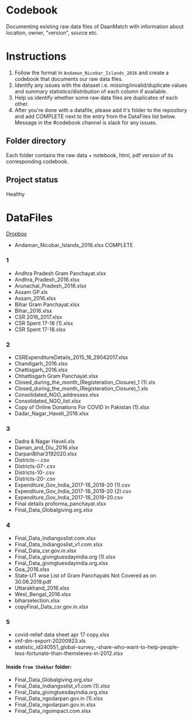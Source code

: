 # Codebook
Documenting existing raw data files of DaanMatch with information about location, owner, "version", source etc.

# Instructions
1. Follow the format in ```Andaman_Nicobar_Islands_2016``` and create a codebook that documents our raw data files.
2. Identify any issues with the dataset i.e. missing/invalid/duplicate values and summary statistics/distribution of each column if available. 
3. Help us identify whether some raw data files are duplicates of each other.
4. After you're done with a datafile, please add it's folder to the repository and add COMPLETE next to the entry from the DataFiles list below.
Message in the #codebook channel is slack for any issues.

## Folder directory
Each folder contains the raw data + notebook, html, pdf version of its corresponding codebook.

## Project status
Healthy

# DataFiles
[Dropbox](https://www.dropbox.com/sh/33s9o3eipk8t7j5/AACq2FvtfdHRXNU0rgFYqvoqa?dl=0)

- Andaman_Nicobar_Islands_2016.xlsx COMPLETE
### 1
- Andhra Pradesh Gram Panchayat.xlsx
- Andhra_Pradesh_2016.xlsx
- Arunachal_Pradesh_2016.xlsx
- Assam GP.xls
- Assam_2016.xlsx
- Bihar Gram Panchayat.xlsx
- Bihar_2016.xlsx
- CSR 2016_2017.xlsx
- CSR Spent 17-18 (1).xlsx
- CSR Spent 17-18.xlsx

### 2
- CSRExpenditureDetails_2015_16_29042017.xlsx
- Chandigarh_2016.xlsx
- Chattisgarh_2016.xlsx
- Chhattisgarh Gram Panchayat.xlsx
- Closed_during_the_month_(Registeration_Closure)_1 (1).xls
- Closed_during_the_month_(Registeration_Closure)_1.xls
- Consolidated_NGO_addresses.xlsx
- Consolidated_NGO_list.xlsx
- Copy of Online Donations For COVID In Pakistan  (1).xlsx
- Dadar_Nagar_Haveli_2016.xlsx

### 3
- Dadra & Nagar Haveli.xls
- Daman_and_Diu_2016.xlsx
- DarpanBihar3192020.xlsx
- Districts--.csv
- Districts-07-.csv
- Districts-10-.csv
- Districts-20-.csv
- Expenditure_Gov_India_2017-18_2019-20 (1).csv
- Expenditure_Gov_India_2017-18_2019-20 (2).csv
- Expenditure_Gov_India_2017-18_2019-20.csv
- Final details proforma_panchayat.xlsx
- Final_Data_Globalgiving.org.xlsx

### 4
- Final_Data_Indiangoslist.com.xlsx
- Final_Data_Indiangoslist_v1.com.xlsx
- Final_Data_csr.gov.in.xlsx
- Final_Data_givingtuesdayindia.org (1).xlsx
- Final_Data_givingtuesdayindia.org.xlsx
- Goa_2016.xlsx
- State-UT wise List of Gram Panchayats Not Covered as on 30.06.2019.pdf
- Uttarakhand_2016.xlsx
- West_Bengal_2016.xlsx
- biharselection.xlsx
- copyFinal_Data_csr.gov.in.xlsx

### 5
- covid-relief data sheet apr 17 copy.xlsx
- imf-dm-export-20200923.xls
- statistic_id240551_global-survey_-share-who-want-to-help-people-less-fortunate-than-themsleves-in-2012.xlsx
#### Inside ```from Shekhar``` folder:
- Final_Data_Globalgiving.org.xlsx
- Final_Data_Indiangoslist_v1.com (1).xlsx
- Final_Data_givingtuesdayindia.org.xlsx
- Final_Data_ngodarpan.gov.in (1).xlsx
- Final_Data_ngodarpan.gov.in.xlsx
- Final_Data_ngoimpact.com.xlsx
